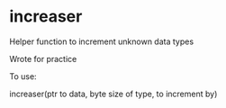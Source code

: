 # increaser
Helper function to increment unknown data types

Wrote for practice

To use:

increaser(ptr to data, byte size of type, <int> to increment by)
